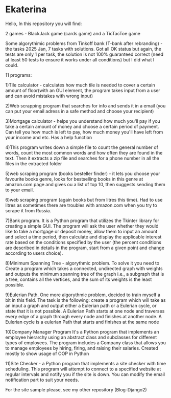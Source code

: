 # Ekaterina

Hello,
In this repository you will find: 

  2 games - BlackJack game (cards game) and a TicTacToe game

  Some algorythimic problems from Tinkoff bank (T-bank after rebranding) - the tasks 2025 Jan, 7 tasks with solutions. Got all OK status but again, the tests are only 1 per task, the solution is not 100% guaranteed correct (need at least 50 tests to ensure it works under all conditions) but I did what I could. 
  
  11 programs:

  1)Tile calculator - calculates how much tile is needed to cover a certain amount of floor(with an GUI element, 
  the program takes input from a user and can avoid mistakes with wrong input)
  
  2)Web scrapping program that searches for info and sends it in a email (you can put your email adress in a safe method and choose your recipient)
  
  3)Mortgage calculator - helps you understand how much you'll pay if you take a certain amount of money and choose a certain period of payment. 
  Can tell you how much is left to pay, how much money you'll have left from your income and etc. Has a help function
  
  4)This program writes down a simple file to count the general number of words, count the most common words and how often they are found in the text. 
  Then it extracts a zip file and searches for a phone number in all the files in the extracted folder

  5)web scraping program (books besteller finder) - it lets you choose your favourite books genre, looks for bestselling books in this genre at amazon.com page and gives ou a list of top 10, then suggests sending them to your email.

  6)web scraping program (again books but from litres this time). Had to use litres as sometimes there are troubles with amazon.com when you try to scrape it from Russia.

  7)Bank program. It is a Python program that utilizes the Tkinter library for creating a simple GUI. The program will ask the user whether they would like to take a mortgage or deposit money, allow them to input an amount and select a time period, then calculate and display the applicable interest rate based on the conditions specified by the user (the percent conditions are described in details in the program, start from a given point and change according to users choice).

 8)Minimum Spanning Tree - algorythmic problem. To solve it you need to Create a program which takes a connected, undirected graph with weights and outputs the minimum spanning tree of the graph i.e., a subgraph that is a tree, contains all the vertices, and the sum of its weights is the least possible.

 9)Eulerian Path. One more algorythmic problem, decided to train myself a bit in this field. The task is the following: create a program which will take as an input a graph and output either a Eulerian path or a Eulerian cycle, or state that it is not possible. A Eulerian Path starts at one node and traverses every edge of a graph through every node and finishes at another node. A Eulerian cycle is a eulerian Path that starts and finishes at the same node 

 10)Company Manager Program 
It's a Python program that implements an employee hierarchy using an abstract class and subclasses for different types of employees. The program includes a Company class that allows you to manage employees by hiring, firing, and raising their salaries. Created mostly to show usage of OOP in Python

11)Site Checker -  a Python program that implements a site checker with time scheduling. This program will attempt to connect to a specified website at regular intervals and notify you if the site is down. You can modify the email notification part to suit your needs. 


For the site sample please, see my other repository (Blog-Django2)
